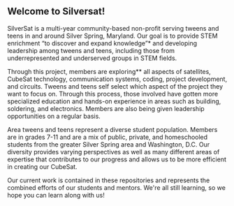 <!--

**Here are some ideas to get you started:**

🙋‍♀️ A short introduction - what is your organization all about?
🌈 Contribution guidelines - how can the community get involved?
👩‍💻 Useful resources - where can the community find your docs? Is there anything else the community should know?
🍿 Fun facts - what does your team eat for breakfast?
🧙 Remember, you can do mighty things with the power of [Markdown](https://docs.github.com/github/writing-on-github/getting-started-with-writing-and-formatting-on-github/basic-writing-and-formatting-syntax)
-->

## Welcome to Silversat!

SilverSat is a multi-year community-based non-profit serving tweens and teens in and around Silver Spring, Maryland. Our goal is to provide STEM enrichment “to discover and expand knowledge”* and developing leadership among tweens and teens, including those from underrepresented and underserved groups in STEM fields.

Through this project, members are exploring** all aspects of satellites, CubeSat technology, communication systems, coding, project development, and circuits. Tweens and teens self select which aspect of the project they want to focus on. Through this process, those involved have gotten more specialized education and hands-on experience in areas such as building, soldering, and electronics. Members are also being given leadership opportunities on a regular basis.

Area tweens and teens represent a diverse student population. Members are in grades 7-11 and are a mix of public, private, and homeschooled students from the greater Silver Spring area and Washington, D.C.  Our diversity provides varying perspectives as well as many different areas of expertise that contributes to our progress and allows us to be more efficient in creating our CubeSat.

Our current work is contained in these repositories and represents the combined efforts of our students and mentors.  We're all still learning, so we hope you can learn along with us!

